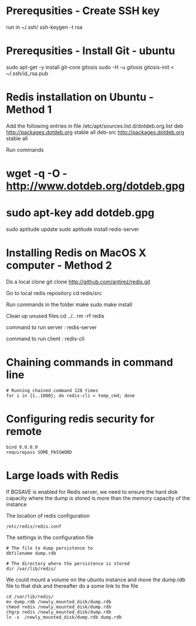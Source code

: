 Prerequsities - Create SSH key
==============================================
run in ~/.ssh/
ssh-keygen -t rsa

Prerequsities - Install Git - ubuntu
==============================================
sudo apt-get -y install git-core gitosis
sudo -H -u gitosis gitosis-init < ~/.ssh/id_rsa.pub


Redis installation on Ubuntu - Method 1
===========================================================================
Add the following entries in file /etc/apt/sources.list.d/dotdeb.org.list
deb http://packages.dotdeb.org stable all
deb-src http://packages.dotdeb.org stable all

Run commands
# wget -q -O - http://www.dotdeb.org/dotdeb.gpg 
# sudo apt-key add dotdeb.gpg
sudo aptitude update
sudo aptitude install redis-server
    


Installing Redis on MacOS X computer - Method 2
===========================================================================
Do a local clone
    git clone http://github.com/antirez/redis.git
    
Go to local redis repository 
    cd redis/src
    
Run commands in the folder
    make
    sudo make install

Clean up unused files
    cd ../..
    rm -rf redis

command to run server : 
    redis-server

command to run client : 
    redis-cli


Chaining commands in command line
===========================================================================
```
# Running chained command 128 times
for i in {1..1000}; do redis-cli < temp_cmd; done
```

Configuring redis security for remote
===========================================================================
```
bind 0.0.0.0
requirepass SOME_PASSWORD
```

Large loads with Redis
===========================================================================
If BGSAVE is enabled for Redis server, we need to ensure the hard disk capacity where the dump is stored is more than the memory capacity of the instance

The location of redis configuration
```
/etc/redis/redis.conf
```

The settings in the configuration file
```
# The file to dump persistence to
dbfilename dump.rdb

# The directory where the persistence is stored
dir /var/lib/redis/
```

We could mount a volume on the ubuntu instance and move the dump.rdb file to that disk and thereafter do a some link to the file
```
cd /var/lib/redis/
mv dump.rdb /newly_mounted_disk/dump.rdb
chmod redis /newly_mounted_disk/dump.rdb
chgrp redis /newly_mounted_disk/dump.rdb
ln -s  /newly_mounted_disk/dump.rdb dump.rdb
```
